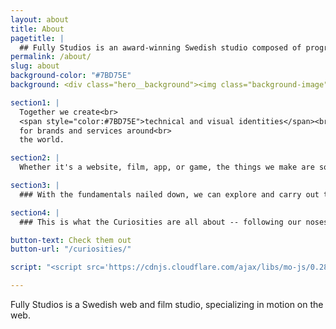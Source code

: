 ```yaml
---
layout: about
title: About
pagetitle: |
  ## Fully Studios is an award-winning Swedish studio composed of programmers, designers, filmmakers, and game developers.
permalink: /about/
slug: about
background-color: "#7BD75E"
background: <div class="hero__background"><img class="background-image" style="width:100%;height:100%;opacity:0.3" src="/assets/about/images/fully_about.svg" /><img class="background-image-mobile" style="width:100%;height:100%;opacity:0.3" src="/assets/about/images/fully_about_mobile.svg" /></div>

section1: |
  Together we create<br>
  <span style="color:#7BD75E">technical and visual identities</span><br>
  for brands and services around<br>
  the world.  

section2: |
  Whether it's a website, film, app, or game, the things we make are solidly and thoughtfully crafted.

section3: |
  ### With the fundamentals nailed down, we can explore and carry out the more dazzling experiments at the intersection of art and code.

section4: |
  ### This is what the Curiosities are all about -- following our noses through barely-charted territories of design. These creative romps keep us sharp and adaptive and, usually, we end up exactly where we need to be.

button-text: Check them out
button-url: "/curiosities/"

script: "<script src='https://cdnjs.cloudflare.com/ajax/libs/mo-js/0.288.1/mo.min.js'></script><script src='//cdnjs.cloudflare.com/ajax/libs/SVG-Morpheus/0.3.2/svg-morpheus.js'></script>"

---
```


Fully Studios is a Swedish web and film studio, specializing in motion on the web.
